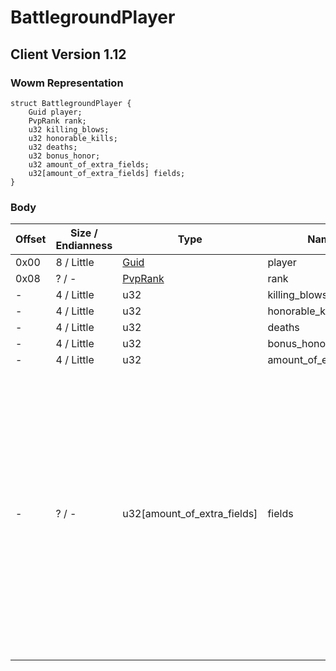 # BattlegroundPlayer

## Client Version 1.12

### Wowm Representation
```rust,ignore
struct BattlegroundPlayer {
    Guid player;
    PvpRank rank;
    u32 killing_blows;
    u32 honorable_kills;
    u32 deaths;
    u32 bonus_honor;
    u32 amount_of_extra_fields;
    u32[amount_of_extra_fields] fields;
}
```
### Body

| Offset | Size / Endianness | Type | Name | Description | Comment |
| ------ | ----------------- | ---- | ---- | ----------- | ------- |
| 0x00 | 8 / Little | [Guid](../spec/packed-guid.md) | player |  |  |
| 0x08 | ? / - | [PvpRank](pvprank.md) | rank |  |  |
| - | 4 / Little | u32 | killing_blows |  |  |
| - | 4 / Little | u32 | honorable_kills |  |  |
| - | 4 / Little | u32 | deaths |  |  |
| - | 4 / Little | u32 | bonus_honor |  |  |
| - | 4 / Little | u32 | amount_of_extra_fields |  |  |
| - | ? / - | u32[amount_of_extra_fields] | fields |  | This depends on the BG in question. AV expects 7: Graveyards Assaulted, Graveyards Defended, Towers Assaulted, Towers Defended, Secondary Objectives, LieutenantCount, SecondaryNpc<br/>WSG expects 2: Flag captures and flag returns<br/>AB expects 2: Bases assaulted and bases defended |

